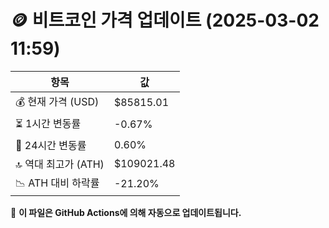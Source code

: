 # 🪙 비트코인 가격 업데이트 (2025-03-02 11:59)

| 항목                | 값 |
|--------------------|----------------|
| 💰 현재 가격 (USD) | $85815.01 |
| ⏳ 1시간 변동률    | -0.67% |
| 📆 24시간 변동률   | 0.60% |
| 🔝 역대 최고가 (ATH) | $109021.48 |
| 📉 ATH 대비 하락률 | -21.20% |

🔄 **이 파일은 GitHub Actions에 의해 자동으로 업데이트됩니다.**
